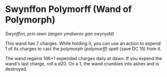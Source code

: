# Swynffon Polymorff (Wand of Polymorph)

*Swynffon, prin iawn (angen ymdiwnio gan swynydd)*

This wand has 7 charges. While holding it, you can use an action to expend 1 of its charges to cast the *polymorph* (*polymorff*) spell (save DC 15) from it.

The wand regains 1d6+1 expended charges daily at dawn. If you expend the wand's last charge, roll a d20. On a 1, the wand crumbles into ashes and is destroyed.